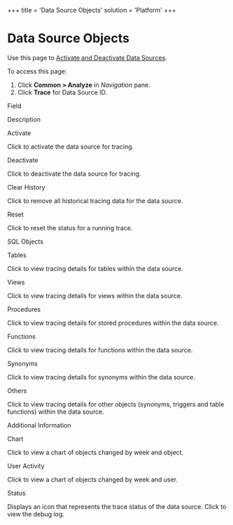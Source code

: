 +++
title = 'Data Source Objects'
solution = 'Platform'
+++

# Data Source Objects

<div class="use">

Use this page to [Activate and Deactivate Data
Sources](../Use_Cases/Activate_and_Deactivate_Data_Source.htm).

</div>

To access this page:

1.  Click <span style="font-weight: bold;">Common \> Analyze</span> in
    <span style="font-style: italic;">Navigation</span> pane.
2.  Click <span style="font-weight: bold;">Trace</span> for Data Source
    ID.

Field

Description

Activate

Click to activate the data source for tracing.

Deactivate

Click to deactivate the data source for tracing.

Clear History

Click to remove all historical tracing data for the data source.

Reset

Click to reset the status for a running trace.

SQL Objects

Tables

Click to view tracing details for tables within the data source.

Views

Click to view tracing details for views within the data source.

Procedures

Click to view tracing details for stored procedures within the data
source.

Functions

Click to view tracing details for functions within the data source.

Synonyms

Click to view tracing details for synonyms within the data source.

Others

Click to view tracing details for other objects (synonyms, triggers and
table functions) within the data source.

Additional Information

Chart

Click to view a chart of objects changed by week and object.

User Activity

Click to view a chart of objects changed by week and user.

Status

Displays an icon that represents the trace status of the data source.
Click to view the debug log.
